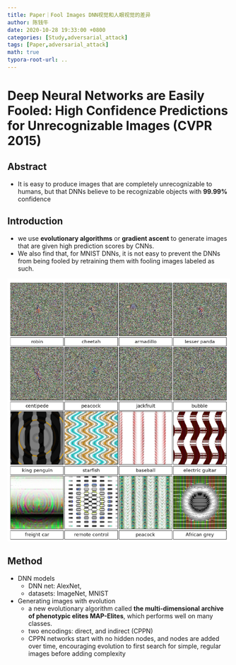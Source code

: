 ```yaml
---
title: Paper｜Fool Images DNN视觉和人眼视觉的差异
author: 陈钱牛
date: 2020-10-28 19:33:00 +0800
categories: [Study,adversarial_attack]
tags: [Paper,adversarial_attack]
math: true
typora-root-url: ..
---
```



# Deep Neural Networks are Easily Fooled: High Confidence Predictions for Unrecognizable Images (CVPR 2015)

## Abstract

- It is easy to produce images that are completely unrecognizable to humans, but that DNNs believe to be recognizable objects with **99.99%** confidence

## Introduction 

- we use **evolutionary algorithms** or **gradient ascent** to generate images that are given high prediction scores by CNNs.
- We also find that, for MNIST DNNs, it is not easy to prevent the DNNs from being fooled by retraining them with fooling images labeled as such.

![image-20201029143930269](/assets/img/posts/2020-10-28-Paper_fool_images/image-20201029143930269.png)

## Method 

- DNN models
	- DNN net: AlexNet, 
	- datasets: ImageNet, MNIST
- Generating images with evolution
	- a new evolutionary algorithm called **the multi-dimensional archive of phenotypic elites MAP-Elites**, which performs well on  many classes.
	- two encodings: direct, and indirect (CPPN)
	- CPPN networks start with no hidden nodes, and nodes are added over time, encouraging evolution to first search for simple, regular images before adding complexity





